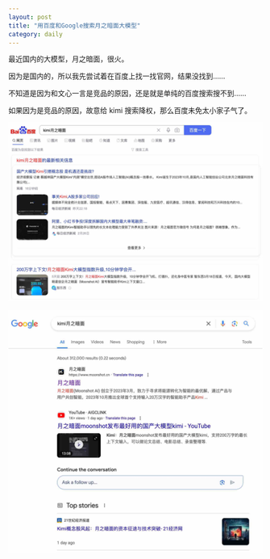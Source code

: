 ```yaml
---
layout: post
title: "用百度和Google搜索月之暗面大模型"
category: daily
---
```


最近国内的大模型，月之暗面，很火。

因为是国内的，所以我先尝试着在百度上找一找官网，结果没找到……

不知道是因为和文心一言是竞品的原因，还是就是单纯的百度搜索搜不到……

如果因为是竞品的原因，故意给 kimi 搜索降权，那么百度未免太小家子气了。

![](/assets/image/daily/2024-03-23/Snipaste_2024-03-23_11-44-01.jpg)

![](/assets/image/daily/2024-03-23/Snipaste_2024-03-23_11-44-13.jpg)
